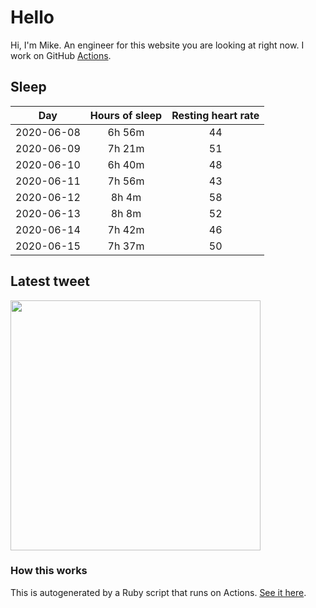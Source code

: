 # Hello
Hi, I'm Mike. An engineer for this website you are looking at right now. I work on GitHub [Actions](https://github.com/features/actions).

## Sleep
|Day|Hours of sleep|Resting heart rate|
|:-:|:-:|:-:|
|2020-06-08|6h 56m|44|
|2020-06-09|7h 21m|51|
|2020-06-10|6h 40m|48|
|2020-06-11|7h 56m|43|
|2020-06-12|8h 4m|58|
|2020-06-13|8h 8m|52|
|2020-06-14|7h 42m|46|
|2020-06-15|7h 37m|50|

## Latest tweet
[<img src="https://hcti.io/v1/image/079142cc-9be3-445c-aba2-e2b2c8d8ed3b" width="400">](https://twitter.com/mscccc/status/1271833482520494081)

### How this works
This is autogenerated by a Ruby script that runs on Actions. [See it here](https://github.com/mscoutermarsh/mscoutermarsh).
